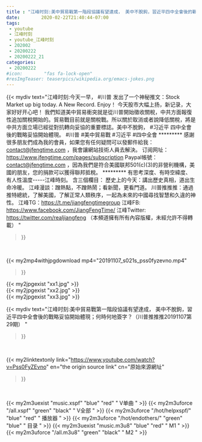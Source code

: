 ```yaml
---
title : "江峰时刻:美中貿易戰第一階段協議有望達成， 美中不脫鉤，習近平四中全會後的戰略妥協開始體現；何時何地簽字？（川普推推推20191107第29期） "
date:        2020-02-22T21:40:44-07:00
tags:
 - youtube
 - 江峰时刻
 - youtube_江峰时刻
 - 202002
 - 20200222
 - 20200222_21
categories:
 - 20200222
#icon:        "fas fa-lock-open"
#resImgTeaser: teaserpics/wikipedia.org/emacs-jokes.png
---
```


{{< mydiv text="江峰时刻:今天一早， #川普 发出了一个神秘推文：Stock Market up big today. A New Record. Enjoy！ 今天股市大幅上扬，新记录，大家好好开心吧！ 我們知道美中貿易衝突就是從川普開始徵收關稅，中共方面報復性追加關稅開始的。貿易戰目前就是關稅戰。所以關於取消或者說降低關稅，將是中共方面立場已經從對抗轉向妥協的重要標誌。美中不脫鉤， #习近平 四中全會後的戰略妥協開始體現。 #川普 #美中貿易戰 #习近平 #四中全會     ********* 感謝很多朋友們成為我的會員，如果您有任何疑問可以發郵件給我：contact@jfengtime.com ，我會讓網站技術人員去解決。 订阅网址：https://www.jfengtime.com/pages/subscription Paypal帳號：contact@jfengtime.com ，因為我們是符合美國联邦501(c)(3)的非營利機構，美國的朋友，您的捐款可以獲得聯邦抵稅。     ********* 有思考深度、有時空緯度、有人性溫度-----江峰時刻。 含三個欄目： 歷史上的今天：講出歷史真相，道出生命冷暖。 江峰漫談：蹭熱點，不蹭熱鬧；看新聞，更看門道。 川普推推推：通過推特總統，了解美國，了解正常人類秩序，一起為未來的中國尋找智慧和久違的神性。  江峰TG：https://t.me/jiangfengtimegroup 江峰FB: https://www.facebook.com/JiangFengTime/ 江峰Twitter: https://twitter.com/realjiangfeng （本頻道擁有所有內容版權，未經允許不得轉載） "
>}}
<br>


{{< my2mp4withjpgdownload mp4="20191107_s021s_pss0fyzevno.mp4"
>}}

{{< my2jpgexist "xx1.jpg" >}}<br>
{{< my2jpgexist "xx2.jpg" >}}<br>
{{< my2jpgexist "xx3.jpg" >}}<br>



{{< mydiv text="江峰时刻:美中貿易戰第一階段協議有望達成， 美中不脫鉤，習近平四中全會後的戰略妥協開始體現；何時何地簽字？（川普推推推20191107第29期） "
>}}
<br>

{{< my2linktextonly link="https://www.youtube.com/watch?v=Pss0FyZEvno"
en="the origin source link" cn="原始來源網址"
>}}


<br>

{{< my2m3uexist "music.xspf"        "blue"   "red"    " V单曲 " >}} {{< my2m3uforce "/all.xspf"         "green"  "black"  " V全部 " >}} {{< my2m3uforce "/hot/helpxspf/"    "blue"   "red"    " 播放器 " >}} {{< my2m3uforce "/hot/endothers/"   "green"  "blue"   " 目录 " >}} {{< my2m3uexist "music.m3u8"        "blue"   "red"    " M1 " >}} {{< my2m3uforce "/all.m3u8"         "green"  "black"  " M2 " >}} 
